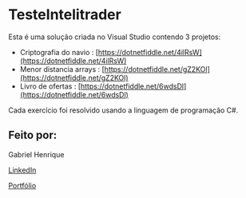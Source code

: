 # TesteIntelitrader

Esta é uma solução criada no Visual Studio contendo 3 projetos:

- Criptografia do navio : [https://dotnetfiddle.net/4ilRsW](https://dotnetfiddle.net/4ilRsW)
- Menor distancia arrays : [https://dotnetfiddle.net/gZ2KOl](https://dotnetfiddle.net/gZ2KOl)
- Livro de ofertas : [https://dotnetfiddle.net/6wdsDl](https://dotnetfiddle.net/6wdsDl)

Cada exercício foi resolvido usando a linguagem de programação C#.

## Feito por:

Gabriel Henrique

[LinkedIn](https://www.linkedin.com/in/gabriel-pimentel-12bb83190/)

[Portfólio](https://gabriel-pimentel.vercel.app/)
